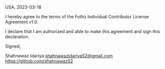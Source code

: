 USA, 2023-03-18

I hereby agree to the terms of the Fothz Individual Contributor License
Agreement v1.0.

I declare that I am authorized and able to make this agreement and sign this
declaration.

Signed,

Shahnawaz Idariya shahnawazidariya52@gmail.com https://github.com/shahnawaz52
